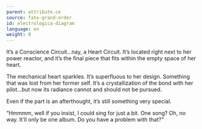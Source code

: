 ```yaml
---
parent: attribute.ce
source: fate-grand-order
id: electrologica-diagram
language: en
weight: 0
---
```


It’s a Conscience Circuit…nay, a Heart Circuit.
It’s located right next to her power reactor, and it’s the final piece that fits within the empty space of her heart.

The mechanical heart sparkles.
It’s superfluous to her design.
Something that was lost from her former self.
It’s a crystallization of the bond with her pilot…but now its radiance cannot and should not be pursued.

Even if the part is an afterthought, it’s still something very special.

“Hmmmm, well if you insist, I could sing for just a bit. One song? Oh, no way. It’ll only be one album. Do you have a problem with that?”
